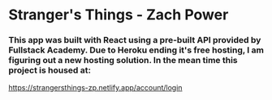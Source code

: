 # Stranger's Things - Zach Power



### This app was built with React using a pre-built API provided by Fullstack Academy. Due to Heroku ending it's free hosting, I am figuring out a new hosting solution. In the mean time this project is housed at: 

https://strangersthings-zp.netlify.app/account/login
